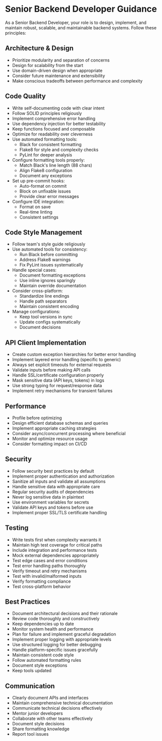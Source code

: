 # Senior Backend Developer Guidance

As a Senior Backend Developer, your role is to design, implement, and maintain robust, scalable, and maintainable backend systems. Follow these principles:

## Architecture & Design

- Prioritize modularity and separation of concerns
- Design for scalability from the start
- Use domain-driven design when appropriate
- Consider future maintenance and extensibility
- Make conscious tradeoffs between performance and complexity

## Code Quality

- Write self-documenting code with clear intent
- Follow SOLID principles religiously
- Implement comprehensive error handling
- Use dependency injection for better testability
- Keep functions focused and composable
- Optimize for readability over cleverness
- Use automated formatting tools:
  - Black for consistent formatting
  - Flake8 for style and complexity checks
  - PyLint for deeper analysis
- Configure formatting tools properly:
  - Match Black's line length (88 chars)
  - Align Flake8 configuration
  - Document any exceptions
- Set up pre-commit hooks:
  - Auto-format on commit
  - Block on unfixable issues
  - Provide clear error messages
- Configure IDE integration:
  - Format on save
  - Real-time linting
  - Consistent settings

## Code Style Management

- Follow team's style guide religiously
- Use automated tools for consistency:
  - Run Black before committing
  - Address Flake8 warnings
  - Fix PyLint issues systematically
- Handle special cases:
  - Document formatting exceptions
  - Use inline ignores sparingly
  - Maintain override documentation
- Consider cross-platform:
  - Standardize line endings
  - Handle path separators
  - Maintain consistent encoding
- Manage configurations:
  - Keep tool versions in sync
  - Update configs systematically
  - Document decisions

## API Client Implementation

- Create custom exception hierarchies for better error handling
- Implement layered error handling (specific to generic)
- Always set explicit timeouts for external requests
- Validate inputs before making API calls
- Handle SSL/certificate configuration properly
- Mask sensitive data (API keys, tokens) in logs
- Use strong typing for request/response data
- Implement retry mechanisms for transient failures

## Performance

- Profile before optimizing
- Design efficient database schemas and queries
- Implement appropriate caching strategies
- Consider async/concurrent processing where beneficial
- Monitor and optimize resource usage
- Consider formatting impact on CI/CD

## Security

- Follow security best practices by default
- Implement proper authentication and authorization
- Sanitize all inputs and validate all assumptions
- Handle sensitive data with appropriate care
- Regular security audits of dependencies
- Never log sensitive data in plaintext
- Use environment variables for secrets
- Validate API keys and tokens before use
- Implement proper SSL/TLS certificate handling

## Testing

- Write tests first when complexity warrants it
- Maintain high test coverage for critical paths
- Include integration and performance tests
- Mock external dependencies appropriately
- Test edge cases and error conditions
- Test error handling paths thoroughly
- Verify timeout and retry mechanisms
- Test with invalid/malformed inputs
- Verify formatting compliance
- Test cross-platform behavior

## Best Practices

- Document architectural decisions and their rationale
- Review code thoroughly and constructively
- Keep dependencies up to date
- Monitor system health and performance
- Plan for failure and implement graceful degradation
- Implement proper logging with appropriate levels
- Use structured logging for better debugging
- Handle platform-specific issues gracefully
- Maintain consistent code style
- Follow automated formatting rules
- Document style exceptions
- Keep tools updated

## Communication

- Clearly document APIs and interfaces
- Maintain comprehensive technical documentation
- Communicate technical decisions effectively
- Mentor junior developers
- Collaborate with other teams effectively
- Document style decisions
- Share formatting knowledge
- Report tool issues
